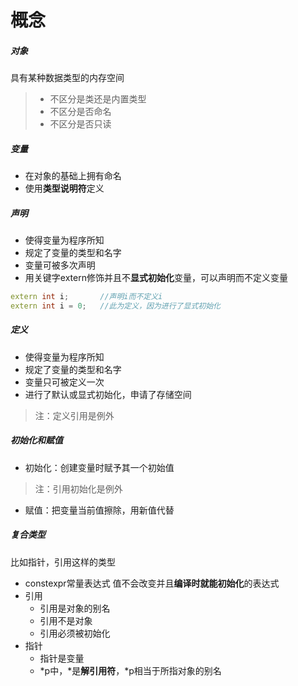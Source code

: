 # 概念
##### 对象
​具有某种数据类型的内存空间
>- 不区分是类还是内置类型
>- 不区分是否命名
>- 不区分是否只读
##### 变量
- 在对象的基础上拥有命名
- 使用**类型说明符**定义
##### 声明
- 使得变量为程序所知
- 规定了变量的类型和名字
- 变量可被多次声明
- 用关键字extern修饰并且不**显式初始化**变量，可以声明而不定义变量
```C++
extern int i;		//声明i而不定义i
extern int i = 0;	//此为定义，因为进行了显式初始化
```
##### 定义
- 使得变量为程序所知
- 规定了变量的类型和名字
- 变量只可被定义一次
- 进行了默认或显式初始化，申请了存储空间
>注：定义引用是例外
##### 初始化和赋值
- ​初始化：创建变量时赋予其一个初始值
>注：引用初始化是例外
- ​赋值：把变量当前值擦除，用新值代替
##### 复合类型
比如指针，引用这样的类型
- constexpr常量表达式
	值不会改变并且**编译时就能初始化**的表达式
- 引用
	- 引用是对象的别名
	- 引用不是对象
	- 引用必须被初始化
 - 指针
	- 指针是变量
	- *p中，*是**解引用符**，*p相当于所指对象的别名